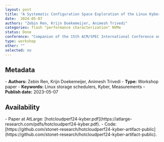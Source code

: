 ```yaml
---
layout: post
title: "A Systematic Configuration Space Exploration of the Linux Kyber I/O Scheduler"
date:  2024-05-07
authors: "Zebin Ren, Krijn Doekemeijer, Animesh Trivedi"
categories: flash "performance characterization" NVMe
status: Done
conference: "Companion of the 15th ACM/SPEC International Conference on Performance Engineering (ICPE ’24 Companion)"
type: workshop
other: ""
selected: no
---
```


<h2>Metadata</h2>
- <b>Authors:</b> Zebin Ren, Krijn Doekemeijer, Animesh Trivedi
- <b>Type:</b> Workshop paper
- <b>Keywords:</b> Linux storage schedulers, Kyber, Measurements
- <b>Publish date:</b> 2023-05-07

<h2>Availability</h2>
- Paper at AtLarge: [hotcloudperf24-kyber.pdf](https://atlarge-research.com/pdfs/hotcloudperf24-kyber.pdf).
- Code: [https://github.com/stonet-research/hotcloudperf24-kyber-artifact-public](https://github.com/stonet-research/hotcloudperf24-kyber-artifact-public).
